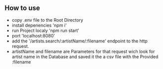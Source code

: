 ##  How to use 
- copy .env file to the Root Directory
- install depenencies 'npm i'
- run Project localy 'npm run start'
- port 'localhost:8080'
- add the '/artists.search/:artistName/:filename' endpoint to the http request.
- artistName and filename are Parameters for that request wich look for artist name in the Database and saved it the a csv file with the Provided :filename 

